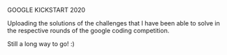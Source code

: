 GOOGLE KICKSTART 2020 

Uploading the solutions of the challenges that I have been able to solve in the respective rounds of the google coding competition.

Still a long way to go! :)
